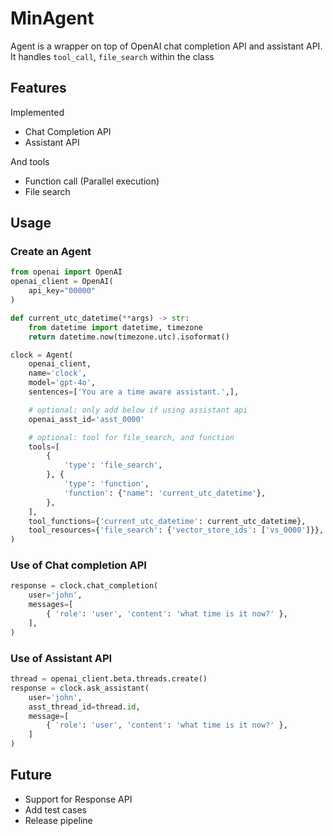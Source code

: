 # MinAgent

Agent is a wrapper on top of OpenAI chat completion API and assistant API.
It handles `tool_call`, `file_search` within the class

## Features

Implemented

- Chat Completion API
- Assistant API

And tools

- Function call (Parallel execution)
- File search

## Usage

### Create an Agent

```python
from openai import OpenAI
openai_client = OpenAI(
    api_key="00000"
)

def current_utc_datetime(**args) -> str:
    from datetime import datetime, timezone
    return datetime.now(timezone.utc).isoformat()

clock = Agent(
    openai_client,
    name='clock',
    model='gpt-4o',
    sentences=['You are a time aware assistant.',],

    # optional: only add below if using assistant api
    openai_asst_id='asst_0000'

    # optional: tool for file_search, and function
    tools=[
        {
            'type': 'file_search',
        }, {
            'type': 'function',
            'function': {"name": 'current_utc_datetime'},
        },
    ],
    tool_functions={'current_utc_datetime': current_utc_datetime},
    tool_resources={'file_search': {'vector_store_ids': ['vs_0000']}},
)
```

### Use of Chat completion API

```python
response = clock.chat_completion(
    user='john',
    messages=[
        { 'role': 'user', 'content': 'what time is it now?' },
    ],
)
```

### Use of Assistant API

```python
thread = openai_client.beta.threads.create()
response = clock.ask_assistant(
    user='john',
    asst_thread_id=thread.id,
    message=[
        { 'role': 'user', 'content': 'what time is it now?' },
    ]
)
```

## Future

- Support for Response API
- Add test cases
- Release pipeline
